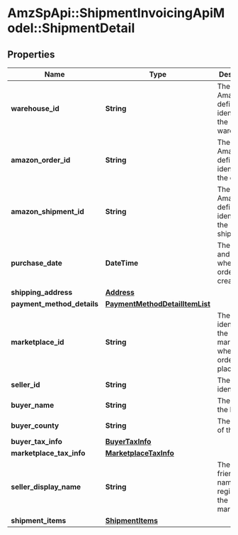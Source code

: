 # AmzSpApi::ShipmentInvoicingApiModel::ShipmentDetail

## Properties
Name | Type | Description | Notes
------------ | ------------- | ------------- | -------------
**warehouse_id** | **String** | The Amazon-defined identifier for the warehouse. | [optional] 
**amazon_order_id** | **String** | The Amazon-defined identifier for the order. | [optional] 
**amazon_shipment_id** | **String** | The Amazon-defined identifier for the shipment. | [optional] 
**purchase_date** | **DateTime** | The date and time when the order was created. | [optional] 
**shipping_address** | [**Address**](Address.md) |  | [optional] 
**payment_method_details** | [**PaymentMethodDetailItemList**](PaymentMethodDetailItemList.md) |  | [optional] 
**marketplace_id** | **String** | The identifier for the marketplace where the order was placed. | [optional] 
**seller_id** | **String** | The seller identifier. | [optional] 
**buyer_name** | **String** | The name of the buyer. | [optional] 
**buyer_county** | **String** | The county of the buyer. | [optional] 
**buyer_tax_info** | [**BuyerTaxInfo**](BuyerTaxInfo.md) |  | [optional] 
**marketplace_tax_info** | [**MarketplaceTaxInfo**](MarketplaceTaxInfo.md) |  | [optional] 
**seller_display_name** | **String** | The seller’s friendly name registered in the marketplace. | [optional] 
**shipment_items** | [**ShipmentItems**](ShipmentItems.md) |  | [optional] 


